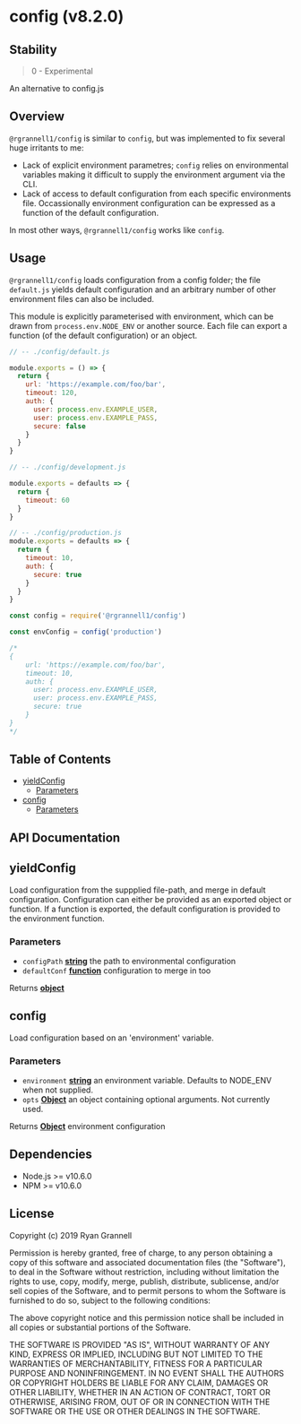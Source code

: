 
# config (v8.2.0)

## Stability

> 0 - Experimental

An alternative to config.js


## Overview

`@rgrannell1/config` is similar to `config`, but was implemented to fix several huge irritants to me:

- Lack of explicit environment parametres; `config` relies on environmental variables making it difficult to supply the environment argument via the CLI.
- Lack of access to default configuration from each specific environments file. Occassionally environment configuration can be expressed as a function of the default configuration.

In most other ways, `@rgrannell1/config` works like `config`.



## Usage

`@rgrannell1/config` loads configuration from a config folder; the file `default.js` yields default configuration and an arbitrary number of other environment files can also be included.

This module is explicitly parameterised with environment, which can be drawn from `process.env.NODE_ENV` or another source. Each file can export a function (of the default configuration) or an object.

```js
// -- ./config/default.js

module.exports = () => {
  return {
    url: 'https://example.com/foo/bar',
    timeout: 120,
    auth: {
      user: process.env.EXAMPLE_USER,
      user: process.env.EXAMPLE_PASS,
      secure: false
    }
  }
}
```
```js
// -- ./config/development.js

module.exports = defaults => {
  return {
    timeout: 60
  }
}
```
```js
// -- ./config/production.js
module.exports = defaults => {
  return {
    timeout: 10,
    auth: {
      secure: true
    }
  }
}
```

```js
const config = require('@rgrannell1/config')

const envConfig = config('production')

/*
{
    url: 'https://example.com/foo/bar',
    timeout: 10,
    auth: {
      user: process.env.EXAMPLE_USER,
      user: process.env.EXAMPLE_PASS,
      secure: true
    }
}
*/
```


## Table of Contents

- [yieldConfig](#yieldconfig)
  * [Parameters](#parameters)
- [config](#config)
  * [Parameters](#parameters-1)

## API Documentation

<!-- Generated by documentation.js. Update this documentation by updating the source code. -->

## yieldConfig

Load configuration from the suppplied file-path, and merge in default configuration. Configuration
can either be provided as an exported object or function. If a function is exported, the default
configuration is provided to the environment function.

### Parameters

-   `configPath` **[string][1]** the path to environmental configuration
-   `defaultConf` **[function][2]** configuration to merge in too

Returns **[object][3]** 

## config

Load configuration based on an 'environment' variable.

### Parameters

-   `environment` **[string][1]** an environment variable. Defaults to NODE_ENV when not supplied.
-   `opts` **[Object][3]** an object containing optional arguments. Not currently used.

Returns **[Object][3]** environment configuration

[1]: https://developer.mozilla.org/docs/Web/JavaScript/Reference/Global_Objects/String

[2]: https://developer.mozilla.org/docs/Web/JavaScript/Reference/Statements/function

[3]: https://developer.mozilla.org/docs/Web/JavaScript/Reference/Global_Objects/Object


## Dependencies

- Node.js >= v10.6.0
- NPM >= v10.6.0

## License

Copyright (c) 2019 Ryan Grannell

Permission is hereby granted, free of charge, to any person obtaining a copy of this software and associated documentation files (the "Software"), to deal in the Software without restriction, including without limitation the rights to use, copy, modify, merge, publish, distribute, sublicense, and/or sell copies of the Software, and to permit persons to whom the Software is furnished to do so, subject to the following conditions:

The above copyright notice and this permission notice shall be included in all copies or substantial portions of the Software.

THE SOFTWARE IS PROVIDED "AS IS", WITHOUT WARRANTY OF ANY KIND, EXPRESS OR IMPLIED, INCLUDING BUT NOT LIMITED TO THE WARRANTIES OF MERCHANTABILITY, FITNESS FOR A PARTICULAR PURPOSE AND NONINFRINGEMENT. IN NO EVENT SHALL THE AUTHORS OR COPYRIGHT HOLDERS BE LIABLE FOR ANY CLAIM, DAMAGES OR OTHER LIABILITY, WHETHER IN AN ACTION OF CONTRACT, TORT OR OTHERWISE, ARISING FROM, OUT OF OR IN CONNECTION WITH THE SOFTWARE OR THE USE OR OTHER DEALINGS IN THE SOFTWARE.
